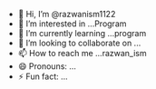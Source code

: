 - 👋 Hi, I’m @razwanism1122
- 👀 I’m interested in ...Program
- 🌱 I’m currently learning ...program
- 💞️ I’m looking to collaborate on ...
- 📫 How to reach me ...razwan_ism
- 😄 Pronouns: ...
- ⚡ Fun fact: ...

<!---
razwanism1122/razwanism1122 is a ✨ special ✨ repository because its `README.md` (this file) appears on your GitHub profile.
You can click the Preview link to take a look at your changes.
--->
